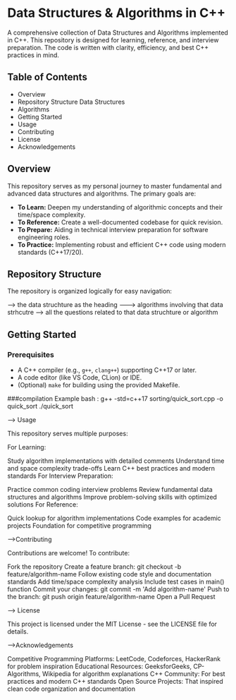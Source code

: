 # Data Structures & Algorithms in C++

A comprehensive collection of Data Structures and Algorithms implemented in C++. This repository is designed for learning, reference, and interview preparation. The code is written with clarity, efficiency, and best C++ practices in mind.


##  Table of Contents

- Overview
- Repository Structure
  Data Structures
- Algorithms
- Getting Started
- Usage
- Contributing
- License
- Acknowledgements

##  Overview

This repository serves as my personal journey to master fundamental and advanced data structures and algorithms. The primary goals are:

*   **To Learn:** Deepen my understanding of algorithmic concepts and their time/space complexity.
*   **To Reference:** Create a well-documented codebase for quick revision.
*   **To Prepare:** Aiding in technical interview preparation for software engineering roles.
*   **To Practice:** Implementing robust and efficient C++ code using modern standards (C++17/20).

##  Repository Structure

The repository is organized logically for easy navigation:

--> the data struchture as the heading 
 ---> algorithms involving that data strhcutre
 --> all the questions related to that data struchture or algorithm


##  Getting Started

### Prerequisites

*   A C++ compiler (e.g., `g++`, `clang++`) supporting C++17 or later.
*   A code editor (like VS Code, CLion) or IDE.
*   (Optional) `make` for building using the provided Makefile.

###compilation Example
bash : 
g++ -std=c++17 sorting/quick_sort.cpp -o quick_sort
./quick_sort

--> Usage

This repository serves multiple purposes:

For Learning:

Study algorithm implementations with detailed comments
Understand time and space complexity trade-offs
Learn C++ best practices and modern standards
For Interview Preparation:

Practice common coding interview problems
Review fundamental data structures and algorithms
Improve problem-solving skills with optimized solutions
For Reference:

Quick lookup for algorithm implementations
Code examples for academic projects
Foundation for competitive programming

-->Contributing

Contributions are welcome! 
To contribute:

Fork the repository
Create a feature branch: git checkout -b feature/algorithm-name
Follow existing code style and documentation standards
Add time/space complexity analysis
Include test cases in main() function
Commit your changes: git commit -m 'Add algorithm-name'
Push to the branch: git push origin feature/algorithm-name
Open a Pull Request

--> License

This project is licensed under the MIT License - see the LICENSE file for details.

-->Acknowledgements

Competitive Programming Platforms: LeetCode, Codeforces, HackerRank for problem inspiration
Educational Resources: GeeksforGeeks, CP-Algorithms, Wikipedia for algorithm explanations
C++ Community: For best practices and modern C++ standards
Open Source Projects: That inspired clean code organization and documentation

